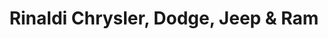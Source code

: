 ---
title: "Rinaldi Chrysler, Dodge, Jeep & Ram"
url: /shenandoah/rinaldi-chrysler-dodge-jeep-und-ram/
shop: Autohaus
---